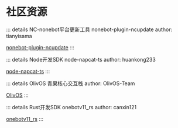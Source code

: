 # 社区资源

::: details NC-nonebot平台更新工具 nonebot-plugin-ncupdate
author: tianyisama

[nonebot-plugin-ncupdate](https://github.com/tianyisama/nonebot-plugin-ncupdate)
:::

::: details Node开发SDK node-napcat-ts
author: huankong233

[node-napcat-ts](https://github.com/huankong233/node-napcat-ts)
:::

::: details OlivOS 青果核心交互栈
author: OlivOS-Team

[OlivOS](https://github.com/OlivOS-Team/OlivOS)
:::

::: details Rust开发SDK onebotv11_rs
author: canxin121

[onebotv11_rs](https://github.com/canxin121/onebotv11_rs)
:::
